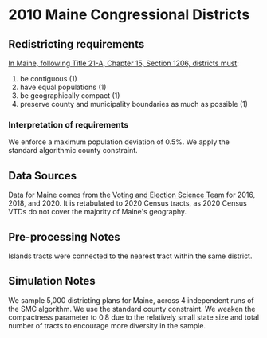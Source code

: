 # 2010 Maine Congressional Districts
## Redistricting requirements
[In Maine, following Title 21-A, Chapter 15, Section 1206, districts must](https://legislature.maine.gov/legis/statutes/21-A/title21-Asec1206.html):
1. be contiguous (1)
1. have equal populations (1)
1. be geographically compact (1)
1. preserve county and municipality boundaries as much as possible (1)
### Interpretation of requirements
We enforce a maximum population deviation of 0.5%.
We apply the standard algorithmic county constraint.
## Data Sources
Data for Maine comes from the [Voting and Election Science Team](https://dataverse.harvard.edu/dataverse/electionscience) for 2016, 2018, and 2020. It is retabulated to 2020 Census tracts, as 2020 Census VTDs do not cover the majority of Maine's geography.
## Pre-processing Notes
Islands tracts were connected to the nearest tract within the same district.

## Simulation Notes
We sample 5,000 districting plans for Maine, across 4 independent runs of the SMC algorithm.
We use the standard county constraint.
We weaken the compactness parameter to 0.8 due to the relatively small state size and total number of tracts to encourage more diversity in the sample.
